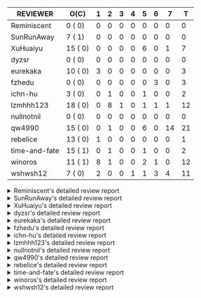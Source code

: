 |   REVIEWER    |  O(C)   | 1 | 2 | 3 | 4 | 5 | 6 | 7  | T  |
|---------------|---------|---|---|---|---|---|---|----|----|
| Reminiscent   |  0 ( 0) | 0 | 0 | 0 | 0 | 0 | 0 |  0 |  0 |
| SunRunAway    |  7 ( 1) | 0 | 0 | 0 | 0 | 0 | 0 |  0 |  0 |
| XuHuaiyu      | 15 ( 0) | 0 | 0 | 0 | 0 | 6 | 0 |  1 |  7 |
| dyzsr         |  0 ( 0) | 0 | 0 | 0 | 0 | 0 | 0 |  0 |  0 |
| eurekaka      | 10 ( 0) | 3 | 0 | 0 | 0 | 0 | 0 |  0 |  3 |
| fzhedu        |  0 ( 0) | 0 | 0 | 0 | 0 | 0 | 3 |  0 |  3 |
| ichn-hu       |  3 ( 0) | 0 | 1 | 0 | 0 | 1 | 0 |  0 |  2 |
| lzmhhh123     | 18 ( 0) | 0 | 8 | 1 | 0 | 1 | 1 |  1 | 12 |
| nullnotnil    |  0 ( 0) | 0 | 0 | 0 | 0 | 0 | 0 |  0 |  0 |
| qw4990        | 15 ( 0) | 0 | 1 | 0 | 0 | 6 | 0 | 14 | 21 |
| rebelice      | 13 ( 0) | 1 | 0 | 0 | 0 | 0 | 0 |  0 |  1 |
| time-and-fate | 15 ( 1) | 0 | 1 | 0 | 0 | 1 | 0 |  0 |  2 |
| winoros       | 11 ( 1) | 8 | 1 | 0 | 0 | 2 | 1 |  0 | 12 |
| wshwsh12      |  7 ( 0) | 2 | 0 | 0 | 1 | 1 | 3 |  4 | 11 |


<details> 
  <summary>Reminiscent's detailed review report</summary> 

## To Be Reviewed

| REPO | PR | C | LASTED |
|------|----|---|--------|


## Reviewed in Last 7 Days

| REPO | PR | C | D | R |
|------|----|---|---|---|


</details> 


<details> 
  <summary>SunRunAway's detailed review report</summary> 

## To Be Reviewed

|    REPO    |                                                              PR                                                              | C | LASTED  |
|------------|------------------------------------------------------------------------------------------------------------------------------|---|---------|
| tidb/19178 | [executor: Refactor probe channel](https://github.com/pingcap/tidb/pull/19178)                                               |   | 320d16h |
| tidb/19807 | [executor: parallel evaluation for hash aggregate distinct](https://github.com/pingcap/tidb/pull/19807)                      |   | 298d11h |
| tidb/19900 | [executor: enable inline projection for sort&topN](https://github.com/pingcap/tidb/pull/19900)                               | Y | 293d18h |
| tidb/21834 | [planner: enhanced index range calculation plan](https://github.com/pingcap/tidb/pull/21834)                                 |   | 195d18h |
| tidb/21878 | [planner: do not push down lock to pointGet/bacthPointGet when selection exists](https://github.com/pingcap/tidb/pull/21878) |   | 193d18h |
| tidb/21956 | [planner/preprocessor: disallow into-outfile clause in some place](https://github.com/pingcap/tidb/pull/21956)               |   | 188d23h |
| tidb/25385 | [executor: global kill 32bits (local connID part)](https://github.com/pingcap/tidb/pull/25385)                               |   | 16d10h  |


## Reviewed in Last 7 Days

| REPO | PR | C | D | R |
|------|----|---|---|---|


</details> 


<details> 
  <summary>XuHuaiyu's detailed review report</summary> 

## To Be Reviewed

|     REPO     |                                                             PR                                                             | C | LASTED  |
|--------------|----------------------------------------------------------------------------------------------------------------------------|---|---------|
| docs-cn/5561 | [Add sql optimization-related docs to toc](https://github.com/pingcap/docs-cn/pull/5561)                                   |   | 127d15h |
| tidb/20140   | [expressions: Support `bin-to-uuid` and `uuid-to-bin`](https://github.com/pingcap/tidb/pull/20140)                         |   | 280d22h |
| docs-cn/6409 | [Change tidb_memory_usage_alarm_ratio scope to instance ](https://github.com/pingcap/docs-cn/pull/6409)                    |   | 25d16h  |
| tidb/21401   | [expression: incompatibility with MySQL for ADDTIME()](https://github.com/pingcap/tidb/pull/21401)                         |   | 211d11h |
| tidb/22374   | [expression: separated arithmeticIntDivideSig](https://github.com/pingcap/tidb/pull/22374)                                 |   | 168d0h  |
| tidb/22541   | [expression: Support builtin function SOUNDEX](https://github.com/pingcap/tidb/pull/22541)                                 |   | 154d9h  |
| tidb/22696   | [expression: enable arithmetic Mod push down](https://github.com/pingcap/tidb/pull/22696)                                  |   | 146d17h |
| tidb/23497   | [expression: Let TiDB use Hyperscan to support multi-pattern-match](https://github.com/pingcap/tidb/pull/23497)            |   | 97d22h  |
| tidb/25340   | [privilege: add restricted read only](https://github.com/pingcap/tidb/pull/25340)                                          |   | 19d15h  |
| tidb/25504   | [statistics, executor: fix new collation for analyze version 2 (#25311)](https://github.com/pingcap/tidb/pull/25504)       |   | 13d8h   |
| tidb/25714   | [executor: support spill intermediate data for unparalleled hash agg](https://github.com/pingcap/tidb/pull/25714)          |   | 6d16h   |
| tidb/25792   | [docs/design: Support Spilling Unparalleled HashAgg](https://github.com/pingcap/tidb/pull/25792)                           |   | 1d20h   |
| tidb/25806   | [planner: check filter condition in func convertToPartialTableScan (#25294)](https://github.com/pingcap/tidb/pull/25806)   |   | 1d15h   |
| tidb/25826   | [planner: steady expression index selection when having duplicate expressions](https://github.com/pingcap/tidb/pull/25826) |   | 15h     |
| tidb/25828   | [executor: support forbid tiflash for stale read](https://github.com/pingcap/tidb/pull/25828)                              |   | 14h     |


## Reviewed in Last 7 Days

|    REPO    |                                                           PR                                                           | C | D |   R    |
|------------|------------------------------------------------------------------------------------------------------------------------|---|---|--------|
| tidb/25612 | [expression: fix incompatible timestamp conversion between mysql and tidb](https://github.com/pingcap/tidb/pull/25612) |   | 5 | 3d23h  |
| tidb/25665 | [expression: fix IN expr critical bug (#25653)](https://github.com/pingcap/tidb/pull/25665)                            |   | 5 | 2d23h  |
| tidb/25666 | [expression: fix IN expr critical bug (#25653)](https://github.com/pingcap/tidb/pull/25666)                            |   | 5 | 2d21h  |
| tidb/25694 | [planner: fix incorrect result of set type for merge join (#25672)](https://github.com/pingcap/tidb/pull/25694)        |   | 5 | 2d2h   |
| tidb/25695 | [planner: fix incorrect result of set type for merge join (#25672)](https://github.com/pingcap/tidb/pull/25695)        |   | 5 | 2d2h   |
| tidb/25476 | [executor: fix character_octet_length from information_schema.columns](https://github.com/pingcap/tidb/pull/25476)     |   | 5 | 8d22h  |
| tidb/25116 | [executor: fix ifnull bug when arg is enum/set (#25110)](https://github.com/pingcap/tidb/pull/25116)                   |   | 7 | 19d12h |


</details> 


<details> 
  <summary>dyzsr's detailed review report</summary> 

## To Be Reviewed

| REPO | PR | C | LASTED |
|------|----|---|--------|


## Reviewed in Last 7 Days

| REPO | PR | C | D | R |
|------|----|---|---|---|


</details> 


<details> 
  <summary>eurekaka's detailed review report</summary> 

## To Be Reviewed

|    REPO    |                                                                               PR                                                                               | C | LASTED  |
|------------|----------------------------------------------------------------------------------------------------------------------------------------------------------------|---|---------|
| tidb/23316 | [planner: Fix rebuild range for prepared plan](https://github.com/pingcap/tidb/pull/23316)                                                                     |   | 106d17h |
| tidb/23373 | [executor: fix get var expr when session var is hex literal (#23241)](https://github.com/pingcap/tidb/pull/23373)                                              |   | 104d19h |
| tidb/23760 | [collation: fix tidb panic when compare string with collation](https://github.com/pingcap/tidb/pull/23760)                                                     |   | 90d13h  |
| tidb/24061 | [statistics: fix some potential panic in statistics (#23988)](https://github.com/pingcap/tidb/pull/24061)                                                      |   | 75d13h  |
| tidb/24649 | [server: close the temporary session in HTTP API to avoid memory leak (#24339)](https://github.com/pingcap/tidb/pull/24649)                                    |   | 47d0h   |
| tidb/24650 | [server: close the temporary session in HTTP API to avoid memory leak (#24339)](https://github.com/pingcap/tidb/pull/24650)                                    |   | 47d0h   |
| tidb/24921 | [planner: update IsCompleteModeAgg and transform function of RuleInjectProjectionBelowAgg to fix distinct agg bug](https://github.com/pingcap/tidb/pull/24921) |   | 33d19h  |
| tidb/25501 | [planner,executor: fix 'select ...(join on partition table) for update' panic (#21148)](https://github.com/pingcap/tidb/pull/25501)                            |   | 13d11h  |
| tidb/25662 | [planner/core: thoroughly push down count-distinct agg in the MPP mode.](https://github.com/pingcap/tidb/pull/25662)                                           |   | 7d17h   |
| tidb/25737 | [planner: Log warnings when agg function can not be pushdown in explain statement (#25553)](https://github.com/pingcap/tidb/pull/25737)                        |   | 5d18h   |


## Reviewed in Last 7 Days

|    REPO    |                                                                      PR                                                                       | C | D | R  |
|------------|-----------------------------------------------------------------------------------------------------------------------------------------------|---|---|----|
| tidb/25818 | [planner: handle other-conditions from subqueries correctly when constructing IndexJoin (#25817)](https://github.com/pingcap/tidb/pull/25818) |   | 1 | 0h |
| tidb/25819 | [planner: handle other-conditions from subqueries correctly when constructing IndexJoin (#25817)](https://github.com/pingcap/tidb/pull/25819) |   | 1 | 0h |
| tidb/25817 | [planner: handle other-conditions from subqueries correctly when constructing IndexJoin](https://github.com/pingcap/tidb/pull/25817)          |   | 1 | 0h |


</details> 


<details> 
  <summary>fzhedu's detailed review report</summary> 

## To Be Reviewed

| REPO | PR | C | LASTED |
|------|----|---|--------|


## Reviewed in Last 7 Days

|    REPO    |                                                                   PR                                                                    | C | D |  R   |
|------------|-----------------------------------------------------------------------------------------------------------------------------------------|---|---|------|
| tidb/25737 | [planner: Log warnings when agg function can not be pushdown in explain statement (#25553)](https://github.com/pingcap/tidb/pull/25737) |   | 6 | 0h   |
| tidb/25736 | [planner: Log warnings when agg function can not be pushdown in explain statement (#25553)](https://github.com/pingcap/tidb/pull/25736) |   | 6 | 0h   |
| tidb/25553 | [planner: Log warnings when agg function can not be pushdown in explain statement](https://github.com/pingcap/tidb/pull/25553)          |   | 6 | 6d2h |


</details> 


<details> 
  <summary>ichn-hu's detailed review report</summary> 

## To Be Reviewed

|    REPO    |                                                                 PR                                                                 | C | LASTED  |
|------------|------------------------------------------------------------------------------------------------------------------------------------|---|---------|
| tidb/20903 | [planner: fix confused and unnecessary double-projection in plans.](https://github.com/pingcap/tidb/pull/20903)                    |   | 235d17h |
| tidb/22631 | [executor: refine window processor](https://github.com/pingcap/tidb/pull/22631)                                                    |   | 149d23h |
| tidb/25611 | [expression:  error information is inconsistent with MySQL about date or time literal](https://github.com/pingcap/tidb/pull/25611) |   | 8d15h   |


## Reviewed in Last 7 Days

|    REPO    |                                                PR                                                 | C | D |   R   |
|------------|---------------------------------------------------------------------------------------------------|---|---|-------|
| tidb/25523 | [expression: support datetime type for user variable](https://github.com/pingcap/tidb/pull/25523) |   | 2 | 11d1h |
| tidb/25576 | [*: Fix the wrong usage of go.mod replace](https://github.com/pingcap/tidb/pull/25576)            |   | 5 | 5d17h |


</details> 


<details> 
  <summary>lzmhhh123's detailed review report</summary> 

## To Be Reviewed

|    REPO    |                                                                   PR                                                                    | C | LASTED  |
|------------|-----------------------------------------------------------------------------------------------------------------------------------------|---|---------|
| tidb/20444 | [expression: add json_merge_patch](https://github.com/pingcap/tidb/pull/20444)                                                          |   | 258d21h |
| tidb/21018 | [planner: don't push down null sensitive join conditions (#19620)](https://github.com/pingcap/tidb/pull/21018)                          |   | 229d17h |
| tidb/21487 | [*: ensure TABLE statement works](https://github.com/pingcap/tidb/pull/21487)                                                           |   | 208d4h  |
| tidb/22478 | [planner, executor: fix query partition table with global unique index get wrong result](https://github.com/pingcap/tidb/pull/22478)    |   | 159d13h |
| tidb/22631 | [executor: refine window processor](https://github.com/pingcap/tidb/pull/22631)                                                         |   | 149d23h |
| tidb/23703 | [expression: fix approx_percent panic on bit column (#23687)](https://github.com/pingcap/tidb/pull/23703)                               |   | 91d14h  |
| tidb/24186 | [executor: make column default value being aware of NO_ZERO_IN_DATE (#24174)](https://github.com/pingcap/tidb/pull/24186)               |   | 69d19h  |
| tidb/24539 | [statistics: dump FMSketch to KV only for partition table with dynamic prune mode (#24453)](https://github.com/pingcap/tidb/pull/24539) |   | 49d21h  |
| tidb/24806 | [config: ignore tiflash when show config (#24770)](https://github.com/pingcap/tidb/pull/24806)                                          |   | 40d11h  |
| tidb/24913 | [planner: fix incorrect usage of UNION and INTO](https://github.com/pingcap/tidb/pull/24913)                                            |   | 33d23h  |
| tidb/24919 | [store/helper, infoschema: fix the bug that cannot find down-peer (#24881)](https://github.com/pingcap/tidb/pull/24919)                 |   | 33d20h  |
| tidb/24938 | [executor: Error message is inconsistent with MySQL when execute insert into operationn](https://github.com/pingcap/tidb/pull/24938)    |   | 33d14h  |
| tidb/25562 | [expression: push down abs() to TiFlash (#24841)](https://github.com/pingcap/tidb/pull/25562)                                           |   | 11d18h  |
| tidb/25563 | [expression: push down left/right/char_length (#24840)](https://github.com/pingcap/tidb/pull/25563)                                     |   | 11d18h  |
| tidb/25587 | [executor, infoschema: Add cluster_statements_summary_evicted table to TiDB (#25418)](https://github.com/pingcap/tidb/pull/25587)       |   | 9d0h    |
| tidb/25786 | [planner, executor: add stale read compatibility for temporary table (#25206)](https://github.com/pingcap/tidb/pull/25786)              |   | 1d23h   |
| tidb/25800 | [executor: fix prepared stale read statement not work (#25746)](https://github.com/pingcap/tidb/pull/25800)                             |   | 1d16h   |
| tidb/25822 | [executor: avoid unnecessary string EqualFold() comparisons](https://github.com/pingcap/tidb/pull/25822)                                |   | 16h     |


## Reviewed in Last 7 Days

|    REPO    |                                                                  PR                                                                  | C | D |   R   |
|------------|--------------------------------------------------------------------------------------------------------------------------------------|---|---|-------|
| tidb/25596 | [expression: Support mathematical functions pushdown to tiflash](https://github.com/pingcap/tidb/pull/25596)                         |   | 2 | 7d2h  |
| tidb/25766 | [expression: Fix greatest and least function lost decimal precision compared with MySQL](https://github.com/pingcap/tidb/pull/25766) |   | 2 | 2d19h |
| tidb/25665 | [expression: fix IN expr critical bug (#25653)](https://github.com/pingcap/tidb/pull/25665)                                          |   | 2 | 5d18h |
| tidb/25740 | [planner: enforce projection push down (#25450)](https://github.com/pingcap/tidb/pull/25740)                                         |   | 2 | 3d19h |
| tidb/25741 | [planner: enforce projection push down (#25450)](https://github.com/pingcap/tidb/pull/25741)                                         |   | 2 | 3d19h |
| tidb/25767 | [expression: Improve the compatibility of `str_to_date` (#25386)](https://github.com/pingcap/tidb/pull/25767)                        |   | 2 | 2d15h |
| tikv/10435 | [copr: make CM Sketch built with the same encoding as what TiDB assumes (#10418)](https://github.com/tikv/tikv/pull/10435)           | Y | 2 | 4d22h |
| tikv/10433 | [copr: make CM Sketch built with the same encoding as what TiDB assumes (#10418)](https://github.com/tikv/tikv/pull/10433)           | Y | 2 | 4d22h |
| tidb/25673 | [executor: Let the SHUTDOWN statement do a graceful shutdown](https://github.com/pingcap/tidb/pull/25673)                            |   | 3 | 5d15h |
| tidb/25759 | [planner: fix the ORDER BY column not match the GROUP BY clause (#24708)](https://github.com/pingcap/tidb/pull/25759)                |   | 5 | 0h    |
| tikv/10337 | [copr: fix float64 overflow check in plus/minus real function](https://github.com/tikv/tikv/pull/10337)                              | Y | 6 | 14d6h |
| tikv/10418 | [copr: make CM Sketch built with the same encoding as what TiDB assumes](https://github.com/tikv/tikv/pull/10418)                    | Y | 7 | 1d7h  |


</details> 


<details> 
  <summary>nullnotnil's detailed review report</summary> 

## To Be Reviewed

| REPO | PR | C | LASTED |
|------|----|---|--------|


## Reviewed in Last 7 Days

| REPO | PR | C | D | R |
|------|----|---|---|---|


</details> 


<details> 
  <summary>qw4990's detailed review report</summary> 

## To Be Reviewed

|     REPO     |                                                                                       PR                                                                                        | C | LASTED  |
|--------------|---------------------------------------------------------------------------------------------------------------------------------------------------------------------------------|---|---------|
| docs-cn/5561 | [Add sql optimization-related docs to toc](https://github.com/pingcap/docs-cn/pull/5561)                                                                                        |   | 127d15h |
| tidb/21018   | [planner: don't push down null sensitive join conditions (#19620)](https://github.com/pingcap/tidb/pull/21018)                                                                  |   | 229d17h |
| docs/5498    | [partitioning: Corrected partition management](https://github.com/pingcap/docs/pull/5498)                                                                                       |   | 64d19h  |
| tidb/21318   | [planner, expression: use the range of column types to simplify expressions](https://github.com/pingcap/tidb/pull/21318)                                                        |   | 215d19h |
| tidb/23295   | [util, types: don't let SPM be affected by charset (#23161)](https://github.com/pingcap/tidb/pull/23295)                                                                        |   | 109d11h |
| tidb/23590   | [planner, table: optimize the list partition pruner for range query](https://github.com/pingcap/tidb/pull/23590)                                                                |   | 95d16h  |
| tidb/24663   | [planner: include schema name when checking duplicate table aliases](https://github.com/pingcap/tidb/pull/24663)                                                                |   | 46d17h  |
| tidb/24994   | [planner: don't extract hash keys from index join's OtherConds if inl_merge_join hint exists](https://github.com/pingcap/tidb/pull/24994)                                       |   | 29d17h  |
| tidb/25693   | [planner: fix index-out-of-range error when checking only_full_group_by and make sure limit outputs no more columns than its child](https://github.com/pingcap/tidb/pull/25693) |   | 6d22h   |
| tidb/25715   | [planner: fix row count estimation for partially pushed down selections](https://github.com/pingcap/tidb/pull/25715)                                                            |   | 6d16h   |
| tidb/25743   | [sessionctx: add tidb_enable_list_partition global system variable](https://github.com/pingcap/tidb/pull/25743)                                                                 |   | 5d16h   |
| tidb/25750   | [session: force tidb_multi_statement_mode=OFF when mode=WARN (#25723)](https://github.com/pingcap/tidb/pull/25750)                                                              |   | 5d13h   |
| tidb/25763   | [executor: reject setting read ts to a future time (#25732)](https://github.com/pingcap/tidb/pull/25763)                                                                        |   | 4d16h   |
| tidb/25769   | [planner: add some comment for checkOnlyFullGroupBy](https://github.com/pingcap/tidb/pull/25769)                                                                                |   | 4d12h   |
| tidb/25806   | [planner: check filter condition in func convertToPartialTableScan (#25294)](https://github.com/pingcap/tidb/pull/25806)                                                        |   | 1d15h   |


## Reviewed in Last 7 Days

|    REPO    |                                                                 PR                                                                  | C | D |    R    |
|------------|-------------------------------------------------------------------------------------------------------------------------------------|---|---|---------|
| tidb/25662 | [planner/core: thoroughly push down count-distinct agg in the MPP mode.](https://github.com/pingcap/tidb/pull/25662)                |   | 2 | 5d21h   |
| tidb/24016 | [planner: fix index-out-of-range error when checking only_full_group_by (#23844)](https://github.com/pingcap/tidb/pull/24016)       |   | 5 | 71d22h  |
| tidb/25105 | [telemetry: Add SQL statistics bucket into telemetry data](https://github.com/pingcap/tidb/pull/25105)                              |   | 5 | 21d16h  |
| tidb/25694 | [planner: fix incorrect result of set type for merge join (#25672)](https://github.com/pingcap/tidb/pull/25694)                     |   | 5 | 1d23h   |
| tidb/25695 | [planner: fix incorrect result of set type for merge join (#25672)](https://github.com/pingcap/tidb/pull/25695)                     |   | 5 | 1d23h   |
| tidb/25715 | [planner: fix row count estimation for partially pushed down selections](https://github.com/pingcap/tidb/pull/25715)                |   | 5 | 1d16h   |
| tikv/10434 | [copr: make CM Sketch built with the same encoding as what TiDB assumes (#10418)](https://github.com/tikv/tikv/pull/10434)          | Y | 5 | 2d2h    |
| tidb/24793 | [planner: avoid unnecessary cartesian product for IN expressions on multi-columns](https://github.com/pingcap/tidb/pull/24793)      |   | 7 | 34d3h   |
| tidb/24753 | [statistics: avoid lock leak if error happens when reloading stats](https://github.com/pingcap/tidb/pull/24753)                     |   | 7 | 35d2h   |
| tidb/25214 | [planner: don't push down topn to nil table plan side](https://github.com/pingcap/tidb/pull/25214)                                  |   | 7 | 16d1h   |
| tidb/24802 | [executor: add table name in log (#24666)](https://github.com/pingcap/tidb/pull/24802)                                              |   | 7 | 33d17h  |
| tidb/24772 | [executor: fix wrong enum key in point get (#24618)](https://github.com/pingcap/tidb/pull/24772)                                    |   | 7 | 34d8h   |
| tidb/24374 | [planner: filter conflict read_from_storage hints (#24313)](https://github.com/pingcap/tidb/pull/24374)                             |   | 7 | 54d20h  |
| tidb/24018 | [ranger: fix the range construction behavior when the column's type is `YEAR` (#23559)](https://github.com/pingcap/tidb/pull/24018) |   | 7 | 69d19h  |
| tidb/22217 | [*: rewrite origin SQL with default DB for SQL bindings (#21275)](https://github.com/pingcap/tidb/pull/22217)                       |   | 7 | 167d19h |
| tidb/25327 | [metrics: Add err label for TiFlashQueryTotalCounter (#25317)](https://github.com/pingcap/tidb/pull/25327)                          |   | 7 | 12d21h  |
| tidb/25501 | [planner,executor: fix 'select ...(join on partition table) for update' panic (#21148)](https://github.com/pingcap/tidb/pull/25501) |   | 7 | 6d12h   |
| tidb/24848 | [expression: Support cast decimal as real push down to TiFlash](https://github.com/pingcap/tidb/pull/24848)                         |   | 7 | 30d12h  |
| tidb/25487 | [statistics: fix two unstable tests](https://github.com/pingcap/tidb/pull/25487)                                                    |   | 7 | 6d17h   |
| tidb/25647 | [go.mod: update parser to fix the parse error for subquery](https://github.com/pingcap/tidb/pull/25647)                             |   | 7 | 1d0h    |
| tidb/25672 | [planner: fix incorrect result of set type for merge join](https://github.com/pingcap/tidb/pull/25672)                              |   | 7 | 17h     |


</details> 


<details> 
  <summary>rebelice's detailed review report</summary> 

## To Be Reviewed

|     REPO     |                                                                 PR                                                                  | C | LASTED |
|--------------|-------------------------------------------------------------------------------------------------------------------------------------|---|--------|
| docs-cn/5916 | [sql-statements, information-schema: add `END_TIME` field for table `ANALYZE_STATUS`](https://github.com/pingcap/docs-cn/pull/5916) |   | 89d17h |
| docs/5185    | [sql-statements, information-schema: add `END_TIME` field for table `ANALYZE_STATUS`](https://github.com/pingcap/docs/pull/5185)    |   | 89d17h |
| docs-cn/6542 | [update docs related to partition table dynamic mode](https://github.com/pingcap/docs-cn/pull/6542)                                 |   | 1d20h  |
| tidb/23836   | [parser, core: Implement force_index hint in parser and TiDB](https://github.com/pingcap/tidb/pull/23836)                           |   | 88d17h |
| tidb/24033   | [statistics: fix some unstable tests in global stats (#23502)](https://github.com/pingcap/tidb/pull/24033)                          |   | 76d9h  |
| tidb/24306   | [util/ranger: fix func name typo](https://github.com/pingcap/tidb/pull/24306)                                                       |   | 63d22h |
| tidb/24374   | [planner: filter conflict read_from_storage hints (#24313)](https://github.com/pingcap/tidb/pull/24374)                             |   | 61d19h |
| tidb/24649   | [server: close the temporary session in HTTP API to avoid memory leak (#24339)](https://github.com/pingcap/tidb/pull/24649)         |   | 47d0h  |
| tidb/24650   | [server: close the temporary session in HTTP API to avoid memory leak (#24339)](https://github.com/pingcap/tidb/pull/24650)         |   | 47d0h  |
| tidb/24669   | [planner: fix "order by + num " can use a column not in select fields](https://github.com/pingcap/tidb/pull/24669)                  |   | 46d16h |
| tidb/25214   | [planner: don't push down topn to nil table plan side](https://github.com/pingcap/tidb/pull/25214)                                  |   | 22d16h |
| tidb/25471   | [planner: fix wrong aggregate pruning for some cases (#25289)](https://github.com/pingcap/tidb/pull/25471)                          |   | 13d20h |
| tidb/25806   | [planner: check filter condition in func convertToPartialTableScan (#25294)](https://github.com/pingcap/tidb/pull/25806)            |   | 1d15h  |


## Reviewed in Last 7 Days

|    REPO    |                                                          PR                                                          | C | D |  R   |
|------------|----------------------------------------------------------------------------------------------------------------------|---|---|------|
| tidb/25662 | [planner/core: thoroughly push down count-distinct agg in the MPP mode.](https://github.com/pingcap/tidb/pull/25662) |   | 1 | 7d0h |


</details> 


<details> 
  <summary>time-and-fate's detailed review report</summary> 

## To Be Reviewed

|    REPO    |                                                                      PR                                                                       | C | LASTED  |
|------------|-----------------------------------------------------------------------------------------------------------------------------------------------|---|---------|
| tidb/22416 | [core: fix subQuery at projection in only_full_group](https://github.com/pingcap/tidb/pull/22416)                                             | Y | 164d11h |
| tidb/24374 | [planner: filter conflict read_from_storage hints (#24313)](https://github.com/pingcap/tidb/pull/24374)                                       |   | 61d19h  |
| tidb/24382 | [statistics: trigger auto-analyze based on histogram row count](https://github.com/pingcap/tidb/pull/24382)                                   |   | 61d15h  |
| tidb/24539 | [statistics: dump FMSketch to KV only for partition table with dynamic prune mode (#24453)](https://github.com/pingcap/tidb/pull/24539)       |   | 49d21h  |
| tidb/24556 | [planner: add MergeAdjacentWindow rule for cascades](https://github.com/pingcap/tidb/pull/24556)                                              |   | 49d11h  |
| tidb/24720 | [*: update count / modify_count of mysql.stats_meta incrementally](https://github.com/pingcap/tidb/pull/24720)                                |   | 42d17h  |
| tidb/24994 | [planner: don't extract hash keys from index join's OtherConds if inl_merge_join hint exists](https://github.com/pingcap/tidb/pull/24994)     |   | 29d17h  |
| tidb/25094 | [*: resolve select fields properly for coalesced columns of natural join](https://github.com/pingcap/tidb/pull/25094)                         |   | 26d18h  |
| tidb/25390 | [planner/core: fix `isTableAliasDuplicate`, use `schema.name` as key when table has a alias name](https://github.com/pingcap/tidb/pull/25390) |   | 15d19h  |
| tidb/25696 | [planner: generate wrong plan when update has subquery (#25660)](https://github.com/pingcap/tidb/pull/25696)                                  |   | 6d22h   |
| tidb/25698 | [planner: generate wrong plan when update has subquery (#25660)](https://github.com/pingcap/tidb/pull/25698)                                  |   | 6d22h   |
| tidb/25715 | [planner: fix row count estimation for partially pushed down selections](https://github.com/pingcap/tidb/pull/25715)                          |   | 6d16h   |
| tidb/25736 | [planner: Log warnings when agg function can not be pushdown in explain statement (#25553)](https://github.com/pingcap/tidb/pull/25736)       |   | 5d19h   |
| tidb/25737 | [planner: Log warnings when agg function can not be pushdown in explain statement (#25553)](https://github.com/pingcap/tidb/pull/25737)       |   | 5d18h   |
| tidb/25819 | [planner: handle other-conditions from subqueries correctly when constructing IndexJoin (#25817)](https://github.com/pingcap/tidb/pull/25819) |   | 18h     |


## Reviewed in Last 7 Days

|    REPO    |                                                          PR                                                          | C | D |   R    |
|------------|----------------------------------------------------------------------------------------------------------------------|---|---|--------|
| tidb/25789 | [statistics: skip dumping nil histograms for virtual columns in analyze](https://github.com/pingcap/tidb/pull/25789) |   | 2 | 1h     |
| tidb/24575 | [*: introduce snapshot into analyze](https://github.com/pingcap/tidb/pull/24575)                                     |   | 5 | 43d23h |


</details> 


<details> 
  <summary>winoros's detailed review report</summary> 

## To Be Reviewed

|     REPO     |                                                                               PR                                                                               | C | LASTED  |
|--------------|----------------------------------------------------------------------------------------------------------------------------------------------------------------|---|---------|
| docs-cn/5916 | [sql-statements, information-schema: add `END_TIME` field for table `ANALYZE_STATUS`](https://github.com/pingcap/docs-cn/pull/5916)                            |   | 89d17h  |
| tidb/20903   | [planner: fix confused and unnecessary double-projection in plans.](https://github.com/pingcap/tidb/pull/20903)                                                |   | 235d17h |
| docs/5783    | [migration: Add information about Vitess to TiDB migration](https://github.com/pingcap/docs/pull/5783)                                                         |   | 15d5h   |
| tidb/21018   | [planner: don't push down null sensitive join conditions (#19620)](https://github.com/pingcap/tidb/pull/21018)                                                 |   | 229d17h |
| tidb/22416   | [core: fix subQuery at projection in only_full_group](https://github.com/pingcap/tidb/pull/22416)                                                              | Y | 164d11h |
| tidb/22504   | [*:Fix the fetchHotRegion bug that the count always zero](https://github.com/pingcap/tidb/pull/22504)                                                          |   | 156d19h |
| tidb/23373   | [executor: fix get var expr when session var is hex literal (#23241)](https://github.com/pingcap/tidb/pull/23373)                                              |   | 104d19h |
| tidb/24138   | [planner: Add Equivalence Rules to Transform BinaryOptSubquery to ExistsSubquery](https://github.com/pingcap/tidb/pull/24138)                                  |   | 71d12h  |
| tidb/24663   | [planner: include schema name when checking duplicate table aliases](https://github.com/pingcap/tidb/pull/24663)                                               |   | 46d17h  |
| tidb/24921   | [planner: update IsCompleteModeAgg and transform function of RuleInjectProjectionBelowAgg to fix distinct agg bug](https://github.com/pingcap/tidb/pull/24921) |   | 33d19h  |
| tidb/25686   | [*: always convert sysvar values when out of range](https://github.com/pingcap/tidb/pull/25686)                                                                |   | 7d0h    |


## Reviewed in Last 7 Days

|    REPO    |                                                                      PR                                                                       | C | D |   R    |
|------------|-----------------------------------------------------------------------------------------------------------------------------------------------|---|---|--------|
| tidb/25806 | [planner: check filter condition in func convertToPartialTableScan (#25294)](https://github.com/pingcap/tidb/pull/25806)                      |   | 1 | 22h    |
| tidb/25094 | [*: resolve select fields properly for coalesced columns of natural join](https://github.com/pingcap/tidb/pull/25094)                         |   | 1 | 26d0h  |
| tidb/24720 | [*: update count / modify_count of mysql.stats_meta incrementally](https://github.com/pingcap/tidb/pull/24720)                                |   | 1 | 42d0h  |
| tidb/25818 | [planner: handle other-conditions from subqueries correctly when constructing IndexJoin (#25817)](https://github.com/pingcap/tidb/pull/25818) |   | 1 | 0h     |
| tidb/25819 | [planner: handle other-conditions from subqueries correctly when constructing IndexJoin (#25817)](https://github.com/pingcap/tidb/pull/25819) |   | 1 | 0h     |
| tidb/25715 | [planner: fix row count estimation for partially pushed down selections](https://github.com/pingcap/tidb/pull/25715)                          |   | 1 | 5d21h  |
| tidb/25817 | [planner: handle other-conditions from subqueries correctly when constructing IndexJoin](https://github.com/pingcap/tidb/pull/25817)          |   | 1 | 0h     |
| tidb/24994 | [planner: don't extract hash keys from index join's OtherConds if inl_merge_join hint exists](https://github.com/pingcap/tidb/pull/24994)     |   | 1 | 28d22h |
| tidb/25789 | [statistics: skip dumping nil histograms for virtual columns in analyze](https://github.com/pingcap/tidb/pull/25789)                          |   | 2 | 0h     |
| tidb/25759 | [planner: fix the ORDER BY column not match the GROUP BY clause (#24708)](https://github.com/pingcap/tidb/pull/25759)                         |   | 5 | 0h     |
| tidb/24016 | [planner: fix index-out-of-range error when checking only_full_group_by (#23844)](https://github.com/pingcap/tidb/pull/24016)                 |   | 5 | 71d22h |
| docs/5824  | [system variables: add tidb_analyze_version](https://github.com/pingcap/docs/pull/5824)                                                       |   | 6 | 1d23h  |


</details> 


<details> 
  <summary>wshwsh12's detailed review report</summary> 

## To Be Reviewed

|    REPO    |                                                 PR                                                  | C | LASTED  |
|------------|-----------------------------------------------------------------------------------------------------|---|---------|
| tidb/21401 | [expression: incompatibility with MySQL for ADDTIME()](https://github.com/pingcap/tidb/pull/21401)  |   | 211d11h |
| tidb/21887 | [types: support %X %V %W formats for STR_TO_DATE()](https://github.com/pingcap/tidb/pull/21887)     |   | 192d11h |
| tidb/22541 | [expression: Support builtin function SOUNDEX](https://github.com/pingcap/tidb/pull/22541)          |   | 154d9h  |
| tidb/24711 | [expression: add builtin function ``json_merge_patch``](https://github.com/pingcap/tidb/pull/24711) |   | 42d19h  |
| tidb/25389 | [expression: Improve the performance of `str_to_date`](https://github.com/pingcap/tidb/pull/25389)  |   | 16d6h   |
| tidb/25810 | [executor: temporarily skip 2 unstable tests](https://github.com/pingcap/tidb/pull/25810)           |   | 1d0h    |
| tidb/25828 | [executor: support forbid tiflash for stale read](https://github.com/pingcap/tidb/pull/25828)       |   | 14h     |


## Reviewed in Last 7 Days

|    REPO    |                                                                 PR                                                                 | C | D |    R    |
|------------|------------------------------------------------------------------------------------------------------------------------------------|---|---|---------|
| tidb/25797 | [*: update tikv/client-go to improve failpoint performance issue](https://github.com/pingcap/tidb/pull/25797)                      |   | 1 | 22h     |
| tidb/25768 | [expression: Improve the compatibility of `str_to_date` (#25386)](https://github.com/pingcap/tidb/pull/25768)                      |   | 1 | 3d15h   |
| tidb/25767 | [expression: Improve the compatibility of `str_to_date` (#25386)](https://github.com/pingcap/tidb/pull/25767)                      |   | 4 | 22h     |
| tidb/25666 | [expression: fix IN expr critical bug (#25653)](https://github.com/pingcap/tidb/pull/25666)                                        |   | 5 | 2d21h   |
| tidb/25720 | [expression: uncomment pushdown for JSONUnquote expression (#24504)](https://github.com/pingcap/tidb/pull/25720)                   |   | 6 | 21h     |
| tidb/19957 | [executor: add builtin aggregate function `json_arrayagg`](https://github.com/pingcap/tidb/pull/19957)                             | Y | 6 | 285d21h |
| tidb/25611 | [expression:  error information is inconsistent with MySQL about date or time literal](https://github.com/pingcap/tidb/pull/25611) |   | 6 | 2d16h   |
| tidb/25719 | [distsql/*: typo fix for `dispatches`](https://github.com/pingcap/tidb/pull/25719)                                                 |   | 7 | 3h      |
| tidb/25386 | [expression: Improve the compatibility of `str_to_date`](https://github.com/pingcap/tidb/pull/25386)                               |   | 7 | 9d14h   |
| tidb/25523 | [expression: support datetime type for user variable](https://github.com/pingcap/tidb/pull/25523)                                  |   | 7 | 5d21h   |
| tidb/25116 | [executor: fix ifnull bug when arg is enum/set (#25110)](https://github.com/pingcap/tidb/pull/25116)                               |   | 7 | 19d12h  |


</details> 

